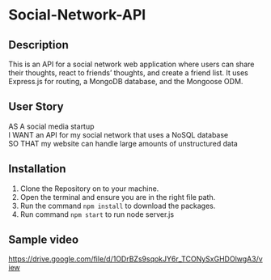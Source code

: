 # Social-Network-API

## Description

This is an API for a social network web application where users can share their thoughts, react to friends’ thoughts, and create a friend list. It uses Express.js for routing, a MongoDB database, and the Mongoose ODM.

## User Story

AS A social media startup <br>
I WANT an API for my social network that uses a NoSQL database <br>
SO THAT my website can handle large amounts of unstructured data

## Installation

1. Clone the Repository on to your machine.
2. Open the terminal and ensure you are in the right file path.
3. Run the command ```npm install``` to download the packages.
4. Run command ```npm start``` to run node server.js


## Sample video

https://drive.google.com/file/d/1ODrBZs9sqokJY6r_TCONySxGHDOlwgA3/view

